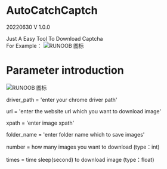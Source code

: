 # AutoCatchCaptch
20220630 V 1.0.0

Just A Easy Tool To Download Captcha  
For Example：
![RUNOOB 图标](https://i.imgur.com/o3ucshs.jpg "https://i.imgur.com/o3ucshs.jpg") 

# Parameter introduction

![RUNOOB 图标](https://i.imgur.com/7IsJVfr.png?1 "https:://i.imgur.com/7IsJVfr.png?1")  

driver_path = 'enter your chrome driver path'

url = 'enter the website url which you want to download image'

xpath = 'enter image xpath'

folder_name = 'enter folder name which to save images'

number = how many images you want to download (type：int)

times = time sleep(second) to download image (type：float)
